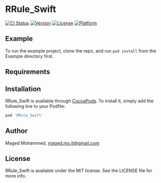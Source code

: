 # RRule_Swift

[![CI Status](https://img.shields.io/travis/MagedMohammed/RRule_Swift.svg?style=flat)](https://travis-ci.org/MagedMohammed/RRule_Swift)
[![Version](https://img.shields.io/cocoapods/v/RRule_Swift.svg?style=flat)](https://cocoapods.org/pods/RRule_Swift)
[![License](https://img.shields.io/cocoapods/l/RRule_Swift.svg?style=flat)](https://cocoapods.org/pods/RRule_Swift)
[![Platform](https://img.shields.io/cocoapods/p/RRule_Swift.svg?style=flat)](https://cocoapods.org/pods/RRule_Swift)

## Example

To run the example project, clone the repo, and run `pod install` from the Example directory first.

## Requirements

## Installation

RRule_Swift is available through [CocoaPods](https://cocoapods.org). To install
it, simply add the following line to your Podfile:

```ruby
pod 'RRule_Swift'
```

## Author

Maged Mohammed, maged.mo.it@gmail.com

## License

RRule_Swift is available under the MIT license. See the LICENSE file for more info.
